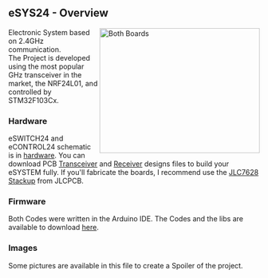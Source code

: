 ## eSYS24 - Overview
<img src="" alt="Both Boards" width="321" height="250" align="right"/>

Electronic System based on 2.4GHz communication.<br /> The Project is developed using the most popular GHz transceiver in the market, the NRF24L01, and controlled by STM32F103Cx.

### Hardware
eSWITCH24 and eCONTROL24 schematic is in [hardware](/hardware). You can download PCB [Transceiver](/hardware/Transceiver/PCB_Files) and [Receiver](/hardware/Receiver/PCB_Files) designs files to build your eSYSTEM fully. If you'll fabricate the boards, I recommend use the [JLC7628 Stackup](https://cart.jlcpcb.com/impedance?_ga=2.116811712.798095935.1647969093-664896489.1639745533) from JLCPCB.

### Firmware
Both Codes were written in the Arduino IDE. The Codes and the libs are available to download [here](/firmware).

### Images
Some pictures are available in this file to create a Spoiler of the project.

